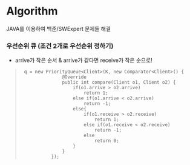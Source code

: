# Algorithm
JAVA를 이용하여 백준/SWExpert 문제들 해결


### 우선순위 큐 (조건 2개로 우선순위 정하기)
- arrive가 작은 순서 & arrive가 같다면 receive가 작은 순으로!

>      q = new PriorityQueue<Client>(K, new Comparator<Client>() {
>                    @Override
>                    public int compare(Client o1, Client o2) {
>                        if(o1.arrive > o2.arrive)
>                            return 1;
>                        else if(o1.arrive < o2.arrive)
>                            return -1;
>                        else{
>                            if(o1.receive > o2.receive)
>                                return 1;
>                            else if(o1.receive < o2.receive)
>                                return -1;
>                            else
>                                return 0;
>                        }
>                    }
>                });
